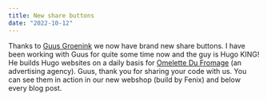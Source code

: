 ```yaml
---
title: New share buttons
date: "2022-10-12"
---
```


Thanks to [Guus Groenink](https://github.com/itsguus) we now have brand new share buttons. I have been working with Guus for quite some time now and the guy is Hugo KING! He builds Hugo websites on a daily basis for [Omelette Du Fromage](https://www.omelettedufromage.nl/) (an advertising agency). Guus, thank you for sharing your code with us. You can see them in action in our new webshop (build by Fenix) and below every blog post.

